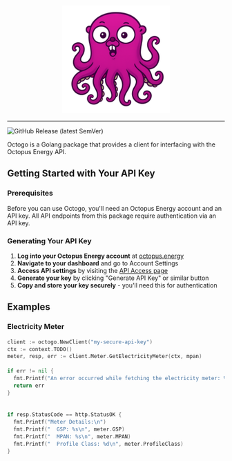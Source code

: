 <p align="center">
  <img alt="logo" src="./docs/images/logo.png" height=250>
</p>

---

![GitHub Release (latest SemVer)](https://img.shields.io/github/v/release/RobDearling/octogo?logo=github&label=Release&sort=semver)

Octogo is a Golang package that provides a client for interfacing with the Octopus Energy API.

## Getting Started with Your API Key

### Prerequisites

Before you can use Octogo, you'll need an Octopus Energy account and an API key. All API endpoints from this package require authentication via an API key.

### Generating Your API Key

1. **Log into your Octopus Energy account** at [octopus.energy](https://octopus.energy)
2. **Navigate to your dashboard** and go to Account Settings
3. **Access API settings** by visiting the [API Access page](https://octopus.energy/dashboard/new/accounts/personal-details/api-access)
4. **Generate your key** by clicking "Generate API Key" or similar button
5. **Copy and store your key securely** - you'll need this for authentication

## Examples

### Electricity Meter

```go
client := octogo.NewClient("my-secure-api-key")
ctx := context.TODO()
meter, resp, err := client.Meter.GetElectricityMeter(ctx, mpan)

if err != nil {
  fmt.Printf("An error occurred while fetching the electricity meter: %v\n", err)
  return err
}


if resp.StatusCode == http.StatusOK {
  fmt.Printf("Meter Details:\n")
  fmt.Printf("  GSP: %s\n", meter.GSP)
  fmt.Printf("  MPAN: %s\n", meter.MPAN)
  fmt.Printf("  Profile Class: %d\n", meter.ProfileClass)
}
```

